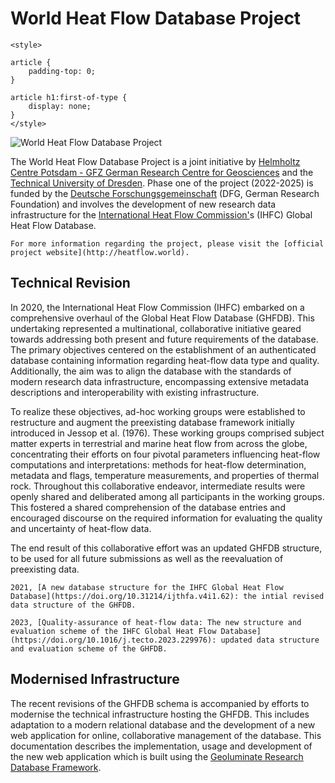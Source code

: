 # World Heat Flow Database Project

```{raw} html
<style>

article {
    padding-top: 0;
}

article h1:first-of-type {
    display: none;
}
</style>
```

![World Heat Flow Database Project](/_static/logo.svg)

The World Heat Flow Database Project is a joint initiative by [Helmholtz Centre Potsdam - GFZ German Research Centre for Geosciences](https://www.gfz-potsdam.de/en/) and the [Technical University of Dresden](https://tu-dresden.de). Phase one of the project (2022-2025) is funded by the [Deutsche Forschungsgemeinschaft](https://www.dfg.de/en/index.jsp) (DFG, German Research Foundation) and involves the development of new research data infrastructure for the [International Heat Flow Commission'](http://ihfc-iugg.org)s (IHFC) Global Heat Flow Database.


<!-- [![GFZ Potsdam](/_static/brand/GFZ_logo.png){.w-25}](https://www.gfz-potsdam.de)
[![TU Dresden](/_static/brand/TU_Dresden.svg){.w-25}](https://tu-dresden.de/)
[![DFG](/_static/brand/DFG.gif){.w-25}](https://tu-dresden.de/) -->

```{seealso}
For more information regarding the project, please visit the [official project website](http://heatflow.world).
```

## Technical Revision

In 2020, the International Heat Flow Commission (IHFC) embarked on a comprehensive overhaul of the Global Heat Flow Database (GHFDB). This undertaking represented a multinational, collaborative initiative geared towards addressing both present and future requirements of the database. The primary objectives centered on the establishment of an authenticated database containing information regarding heat-flow data type and quality. Additionally, the aim was to align the database with the standards of modern research data infrastructure, encompassing extensive metadata descriptions and interoperability with existing infrastructure.

To realize these objectives, ad-hoc working groups were established to restructure and augment the preexisting database framework initially introduced in Jessop et al. (1976). These working groups comprised subject matter experts in terrestrial and marine heat flow from across the globe, concentrating their efforts on four pivotal parameters influencing heat-flow computations and interpretations: methods for heat-flow determination, metadata and flags, temperature measurements, and properties of thermal rock. Throughout this collaborative endeavor, intermediate results were openly shared and deliberated among all participants in the working groups. This fostered a shared comprehension of the database entries and encouraged discourse on the required information for evaluating the quality and uncertainty of heat-flow data.

The end result of this collaborative effort was an updated GHFDB structure, to be used for all future submissions as well as the reevaluation of preexisting data.

```{seealso}
2021, [A new database structure for the IHFC Global Heat Flow Database](https://doi.org/10.31214/ijthfa.v4i1.62): the intial revised data structure of the GHFDB.

2023, [Quality-assurance of heat-flow data: The new structure and evaluation scheme of the IHFC Global Heat Flow Database](https://doi.org/10.1016/j.tecto.2023.229976): updated data structure and evaluation scheme of the GHFDB.
```

## Modernised Infrastructure

The recent revisions of the GHFDB schema is accompanied by efforts to modernise the technical infrastructure hosting the GHFDB. This includes adaptation to a modern relational database and the development of a new web application for online, collaborative management of the database. This documentation describes the implementation, usage and development of the new web application which is built using the [Geoluminate Research Database Framework](https://geoluminate.github.io/geoluminate/).